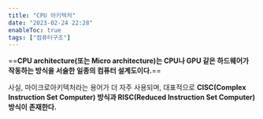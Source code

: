 ```yaml
---
title: "CPU 아키텍처"
date: "2023-02-24 22:28"
enableToc: true
tags: ["컴퓨터구조"]
---
```


==**CPU architecture(또는 Micro architecture)는 CPU나 GPU 같은 하드웨어가 작동하는 방식을 서술한 일종의 컴퓨터 설계도이다.**== 

사실, 마이크로아키텍처라는 용어가 더 자주 사용되며, 대표적으로 **CISC(Complex Instruction Set Computer) 방식과 RISC(Reduced Instruction Set Computer) 방식이 존재한다.**